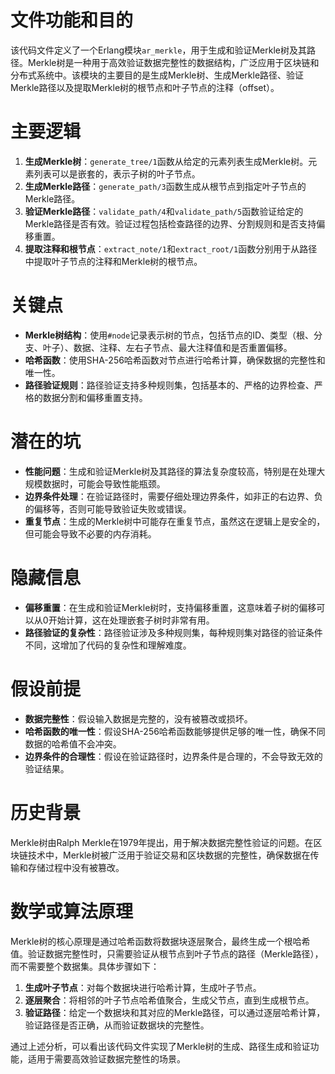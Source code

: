 # 文件功能和目的
该代码文件定义了一个Erlang模块`ar_merkle`，用于生成和验证Merkle树及其路径。Merkle树是一种用于高效验证数据完整性的数据结构，广泛应用于区块链和分布式系统中。该模块的主要目的是生成Merkle树、生成Merkle路径、验证Merkle路径以及提取Merkle树的根节点和叶子节点的注释（offset）。

# 主要逻辑
1. **生成Merkle树**：`generate_tree/1`函数从给定的元素列表生成Merkle树。元素列表可以是嵌套的，表示子树的叶子节点。
2. **生成Merkle路径**：`generate_path/3`函数生成从根节点到指定叶子节点的Merkle路径。
3. **验证Merkle路径**：`validate_path/4`和`validate_path/5`函数验证给定的Merkle路径是否有效。验证过程包括检查路径的边界、分割规则和是否支持偏移重置。
4. **提取注释和根节点**：`extract_note/1`和`extract_root/1`函数分别用于从路径中提取叶子节点的注释和Merkle树的根节点。

# 关键点
- **Merkle树结构**：使用`#node`记录表示树的节点，包括节点的ID、类型（根、分支、叶子）、数据、注释、左右子节点、最大注释值和是否重置偏移。
- **哈希函数**：使用SHA-256哈希函数对节点进行哈希计算，确保数据的完整性和唯一性。
- **路径验证规则**：路径验证支持多种规则集，包括基本的、严格的边界检查、严格的数据分割和偏移重置支持。

# 潜在的坑
- **性能问题**：生成和验证Merkle树及其路径的算法复杂度较高，特别是在处理大规模数据时，可能会导致性能瓶颈。
- **边界条件处理**：在验证路径时，需要仔细处理边界条件，如非正的右边界、负的偏移等，否则可能导致验证失败或错误。
- **重复节点**：生成的Merkle树中可能存在重复节点，虽然这在逻辑上是安全的，但可能会导致不必要的内存消耗。

# 隐藏信息
- **偏移重置**：在生成和验证Merkle树时，支持偏移重置，这意味着子树的偏移可以从0开始计算，这在处理嵌套子树时非常有用。
- **路径验证的复杂性**：路径验证涉及多种规则集，每种规则集对路径的验证条件不同，这增加了代码的复杂性和理解难度。

# 假设前提
- **数据完整性**：假设输入数据是完整的，没有被篡改或损坏。
- **哈希函数的唯一性**：假设SHA-256哈希函数能够提供足够的唯一性，确保不同数据的哈希值不会冲突。
- **边界条件的合理性**：假设在验证路径时，边界条件是合理的，不会导致无效的验证结果。

# 历史背景
Merkle树由Ralph Merkle在1979年提出，用于解决数据完整性验证的问题。在区块链技术中，Merkle树被广泛用于验证交易和区块数据的完整性，确保数据在传输和存储过程中没有被篡改。

# 数学或算法原理
Merkle树的核心原理是通过哈希函数将数据块逐层聚合，最终生成一个根哈希值。验证数据完整性时，只需要验证从根节点到叶子节点的路径（Merkle路径），而不需要整个数据集。具体步骤如下：
1. **生成叶子节点**：对每个数据块进行哈希计算，生成叶子节点。
2. **逐层聚合**：将相邻的叶子节点哈希值聚合，生成父节点，直到生成根节点。
3. **验证路径**：给定一个数据块和其对应的Merkle路径，可以通过逐层哈希计算，验证路径是否正确，从而验证数据块的完整性。

通过上述分析，可以看出该代码文件实现了Merkle树的生成、路径生成和验证功能，适用于需要高效验证数据完整性的场景。